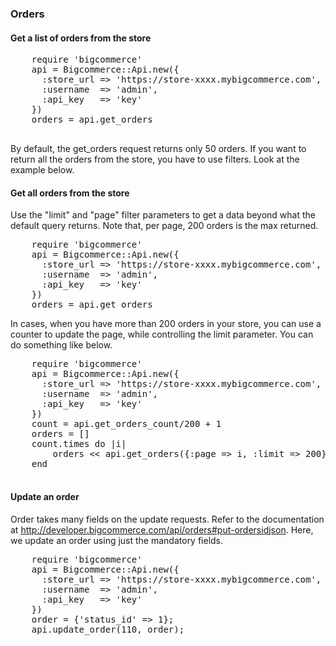 ### Orders

#### Get a list of orders from the store

<pre>
    require 'bigcommerce'
    api = Bigcommerce::Api.new({
      :store_url => 'https://store-xxxx.mybigcommerce.com',
      :username  => 'admin',
      :api_key   => 'key'
    })
    orders = api.get_orders
    
</pre>
By default, the get_orders request returns only 50 orders. If you want to return all the orders from the store, you have to use filters. Look at the example below.

#### Get all orders from the store

Use the "limit" and "page" filter parameters to get a data beyond what the default query returns. Note that, per page, 200 orders is the max returned.

<pre>
    require 'bigcommerce'
    api = Bigcommerce::Api.new({
      :store_url => 'https://store-xxxx.mybigcommerce.com',
      :username  => 'admin',
      :api_key   => 'key'
    })
    orders = api.get_orders
</pre>

In cases, when you have more than 200 orders in your store, you can use a counter to update the page, while controlling the limit parameter. You can do something like below.

<pre>
    require 'bigcommerce'
    api = Bigcommerce::Api.new({
      :store_url => 'https://store-xxxx.mybigcommerce.com',
      :username  => 'admin',
      :api_key   => 'key'
    })
    count = api.get_orders_count/200 + 1
    orders = []
    count.times do |i|
        orders << api.get_orders({:page => i, :limit => 200})
    end
    
</pre>

#### Update an order
Order takes many fields on the update requests. Refer to the documentation at http://developer.bigcommerce.com/api/orders#put-ordersidjson. Here, we update an order using just the mandatory fields.

<pre>
    require 'bigcommerce'
    api = Bigcommerce::Api.new({
      :store_url => 'https://store-xxxx.mybigcommerce.com',
      :username  => 'admin',
      :api_key   => 'key'
    })
    order = {'status_id' => 1};
    api.update_order(110, order);

    
</pre>


